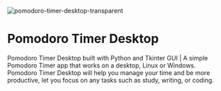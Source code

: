![pomodoro-timer-desktop-transparent](https://user-images.githubusercontent.com/61565955/135135107-db0eb0c5-a1f6-4628-ba5f-d6b32db5ea4c.png)
# Pomodoro Timer Desktop

Pomodoro Timer Desktop built with Python and Tkinter GUI | A simple Pomodoro Timer app that works on a desktop, Linux or Windows. Pomodoro Timer Desktop will help you manage your time and be more productive, let you focus on any tasks such as study, writing, or coding.
